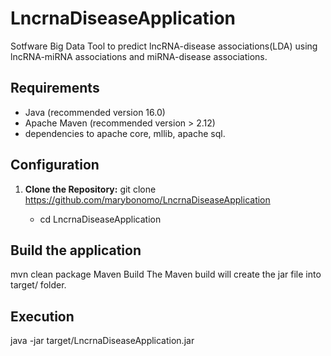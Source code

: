 # LncrnaDiseaseApplication
Sotfware Big Data Tool to predict lncRNA-disease associations(LDA) using lncRNA-miRNA associations and miRNA-disease associations.

## Requirements
- Java (recommended version 16.0)
- Apache Maven (recommended version > 2.12)
- dependencies to apache core, mllib, apache sql.

## Configuration

1. **Clone the Repository:**
   git clone https://github.com/marybonomo/LncrnaDiseaseApplication

   - cd LncrnaDiseaseApplication

## Build the application
mvn clean package
Maven Build
The Maven build will create the jar file into target/ folder.

## Execution 
java -jar target/LncrnaDiseaseApplication.jar
